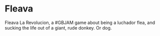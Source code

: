 # Fleava
Fleava La Revolucion, a #GBJAM game about being a luchador flea, and sucking the life out of a giant, rude donkey. Or dog.
